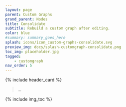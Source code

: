 ```yaml
---
layout: page
parent: Custom Graphs
grand_parent: Nodes
title: Consolidate
subtitle: Rebuild a custom graph after editing.
color: blue
#summary: summary_goes_here
splash: icons/icon_custom-graphs-consolidate.svg
preview_img: docs/splash-customgraph-consolidate.png
toc_img: placeholder.jpg
tagged: 
    - customgraph
nav_order: 5
---
```


{% include header_card %}

> ...

{% include img_toc %}